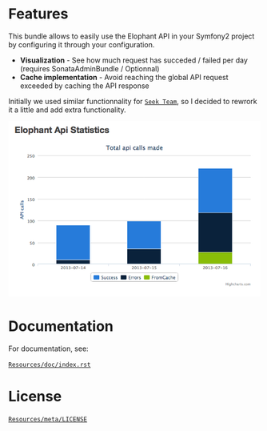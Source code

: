 Features
========

This bundle allows to easily use the Elophant API in your Symfony2
project by configuring it through your configuration.

- **Visualization** - See how much request has succeded / failed per day (requires SonataAdminBundle / Optionnal)
- **Cache implementation** - Avoid reaching the global API request exceeded by caching the API response

Initially we used similar functionnality for [`Seek Team`](http://www.seek-team.com), so I decided to rewrork it a little and add extra functionality.


![Dashboard Example](Resources/doc/demo.png "Elophant API Bundle dashboard example")



Documentation
============

For documentation, see:

[`Resources/doc/index.rst`](https://github.com/tristanbes/ElophantBundle/blob/master/Resources/doc/index.rst)


License
============

[`Resources/meta/LICENSE`](https://github.com/tristanbes/ElophantBundle/blob/master/Resources/meta/LICENSE)

